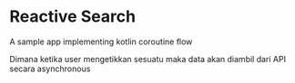# Reactive Search
A sample app implementing kotlin coroutine flow

Dimana ketika user mengetikkan sesuatu maka data akan diambil dari API secara asynchronous
